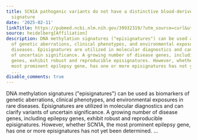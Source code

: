```yaml
---
title: SCN1A pathogenic variants do not have a distinctive blood-derived DNA methylation
  signature
date: '2025-02-11'
linkTitle: https://pubmed.ncbi.nlm.nih.gov/39932319/?utm_source=curl&utm_medium=rss&utm_campaign=pubmed-2&utm_content=1FakS-2QOkCT8HsMOQP1bCRQ4YzyumYOmxmF0moLsQ3dFB1E9V&fc=20220326224207&ff=20250211171020&v=2.18.0.post9+e462414
source: heidelberg[Affiliation]
description: DNA methylation signatures ("episignatures") can be used as biomarkers
  of genetic aberrations, clinical phenotypes, and environmental exposures in rare
  diseases. Episignatures are utilized in molecular diagnostics and can clarify variants
  of uncertain significance. A growing number of disease genes, including epilepsy
  genes, exhibit robust and reproducible episignatures. However, whether SCN1A, the
  most prominent epilepsy gene, has one or more episignatures has not yet been determined.
  ...
disable_comments: true
---
```

DNA methylation signatures ("episignatures") can be used as biomarkers of genetic aberrations, clinical phenotypes, and environmental exposures in rare diseases. Episignatures are utilized in molecular diagnostics and can clarify variants of uncertain significance. A growing number of disease genes, including epilepsy genes, exhibit robust and reproducible episignatures. However, whether SCN1A, the most prominent epilepsy gene, has one or more episignatures has not yet been determined. ...